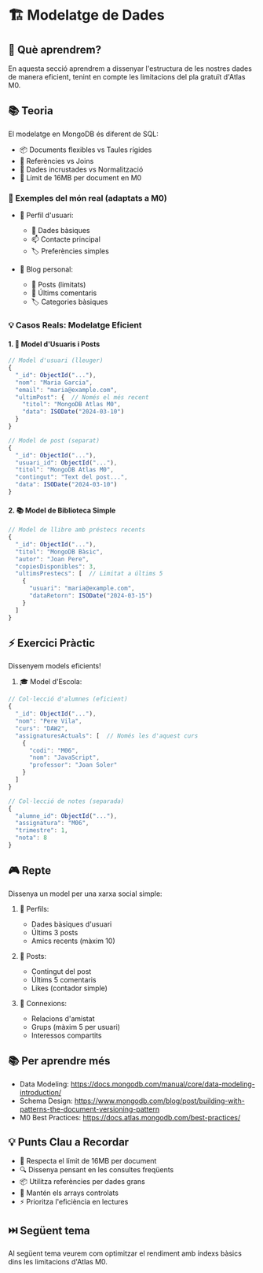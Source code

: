 # 🏗️ Modelatge de Dades

## 🎯 Què aprendrem?
En aquesta secció aprendrem a dissenyar l'estructura de les nostres dades de manera eficient, tenint en compte les limitacions del pla gratuït d'Atlas M0.

## 📚 Teoria
El modelatge en MongoDB és diferent de SQL:
- 📦 Documents flexibles vs Taules rígides
- 🔗 Referències vs Joins
- 📎 Dades incrustades vs Normalització
- 📏 Límit de 16MB per document en M0

### 🌟 Exemples del món real (adaptats a M0)
- 👤 Perfil d'usuari:
  * 📝 Dades bàsiques
  * 📫 Contacte principal
  * 🏷️ Preferències simples

- 📱 Blog personal:
  * 📄 Posts (limitats)
  * 💬 Últims comentaris
  * 🏷️ Categories bàsiques

### 💡 Casos Reals: Modelatge Eficient

#### 1. 👥 Model d'Usuaris i Posts
```javascript
// Model d'usuari (lleuger)
{
  "_id": ObjectId("..."),
  "nom": "Maria Garcia",
  "email": "maria@example.com",
  "ultimPost": {  // Només el més recent
    "titol": "MongoDB Atlas M0",
    "data": ISODate("2024-03-10")
  }
}

// Model de post (separat)
{
  "_id": ObjectId("..."),
  "usuari_id": ObjectId("..."),
  "titol": "MongoDB Atlas M0",
  "contingut": "Text del post...",
  "data": ISODate("2024-03-10")
}
```

#### 2. 📚 Model de Biblioteca Simple
```javascript
// Model de llibre amb préstecs recents
{
  "_id": ObjectId("..."),
  "titol": "MongoDB Bàsic",
  "autor": "Joan Pere",
  "copiesDisponibles": 3,
  "ultimsPrestecs": [  // Limitat a últims 5
    {
      "usuari": "maria@example.com",
      "dataRetorn": ISODate("2024-03-15")
    }
  ]
}
```

## ⚡ Exercici Pràctic
Dissenyem models eficients!

1. 🎓 Model d'Escola:
```javascript
// Col·lecció d'alumnes (eficient)
{
  "_id": ObjectId("..."),
  "nom": "Pere Vila",
  "curs": "DAW2",
  "assignaturesActuals": [  // Només les d'aquest curs
    {
      "codi": "M06",
      "nom": "JavaScript",
      "professor": "Joan Soler"
    }
  ]
}

// Col·lecció de notes (separada)
{
  "alumne_id": ObjectId("..."),
  "assignatura": "M06",
  "trimestre": 1,
  "nota": 8
}
```

## 🎮 Repte
Dissenya un model per una xarxa social simple:

1. 👤 Perfils:
   - Dades bàsiques d'usuari
   - Últims 3 posts
   - Amics recents (màxim 10)

2. 📝 Posts:
   - Contingut del post
   - Últims 5 comentaris
   - Likes (contador simple)

3. 🤝 Connexions:
   - Relacions d'amistat
   - Grups (màxim 5 per usuari)
   - Interessos compartits

## 📚 Per aprendre més
- Data Modeling: https://docs.mongodb.com/manual/core/data-modeling-introduction/
- Schema Design: https://www.mongodb.com/blog/post/building-with-patterns-the-document-versioning-pattern
- M0 Best Practices: https://docs.atlas.mongodb.com/best-practices/

## 💡 Punts Clau a Recordar
- 📏 Respecta el límit de 16MB per document
- 🔍 Dissenya pensant en les consultes freqüents
- 📦 Utilitza referències per dades grans
- 🎯 Mantén els arrays controlats
- ⚡ Prioritza l'eficiència en lectures

## ⏭️ Següent tema
Al següent tema veurem com optimitzar el rendiment amb índexs bàsics dins les limitacions d'Atlas M0. 